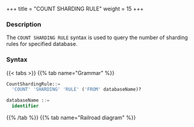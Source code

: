 +++
title = "COUNT SHARDING RULE"
weight = 15
+++

### Description

The `COUNT SHARDING RULE` syntax is used to query the number of sharding rules for specified database.

### Syntax

{{< tabs >}}
{{% tab name="Grammar" %}}
```sql
CountShardingRule::=
  'COUNT' 'SHARDING' 'RULE' ('FROM' databaseName)?

databaseName ::=
  identifier
```
{{% /tab %}}
{{% tab name="Railroad diagram" %}}
<iframe frameborder="0" name="diagram" id="diagram" width="100%" height="100%"></iframe>
{{% /tab %}}
{{< /tabs >}}

### Supplement

- When `databaseName` is not specified, the default is the currently used `DATABASE`. If `DATABASE` is not used, `No database selected` will be prompted.

### Return value description

| Column    | Description                            |
|-----------|----------------------------------------|
| rule_name | rule type                              |
| database  | the database to which the rule belongs |
| count     | the number of the rule                 |


### Example

- Query the number of sharding rules for specified database.

```sql
COUNT SHARDING RULE FROM sharding_db;
```

```sql
mysql> COUNT SHARDING RULE FROM sharding_db;
+--------------------------+----------------+-------+
| rule_name                | database       | count |
+--------------------------+----------------+-------+
| sharding_table           | sharding_db    | 2     |
| sharding_table_reference | sharding_db    | 2     |
+--------------------------+----------------+-------+
2 rows in set (0.00 sec)
```

- Query the number of sharding rules for current database.

```sql
COUNT SHARDING RULE;
```

```sql
mysql> COUNT SHARDING RULE;
+--------------------------+----------------+-------+
| rule_name                | database       | count |
+--------------------------+----------------+-------+
| sharding_table           | sharding_db    | 2     |
| sharding_table_reference | sharding_db    | 2     |
+--------------------------+----------------+-------+
2 rows in set (0.00 sec)
```

### Reserved word

`COUNT`, `SHARDING`, `RULE`, `FROM`

### Related links

- [Reserved word](/en/user-manual/shardingsphere-proxy/distsql/syntax/reserved-word/)
